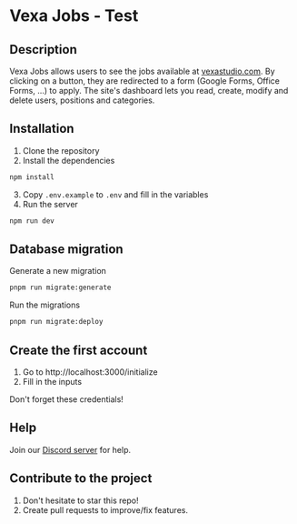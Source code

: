 # Vexa Jobs - Test

## Description

Vexa Jobs allows users to see the jobs available at [vexastudio.com](https://vexastudio.com). By clicking on a button, they are redirected to a form (Google Forms, Office Forms, ...) to apply.
The site's dashboard lets you read, create, modify and delete users, positions and categories.

## Installation

1. Clone the repository
2. Install the dependencies

```bash
npm install
```

3. Copy `.env.example` to `.env` and fill in the variables
4. Run the server

```bash
npm run dev
```

## Database migration

Generate a new migration

```bash
pnpm run migrate:generate
```

Run the migrations

```bash
pnpm run migrate:deploy
```

## Create the first account

1. Go to http://localhost:3000/initialize
2. Fill in the inputs

Don't forget these credentials!

## Help

Join our [Discord server](https://discord.splrge.dev) for help.

## Contribute to the project

1. Don't hesitate to star this repo!
2. Create pull requests to improve/fix features.
